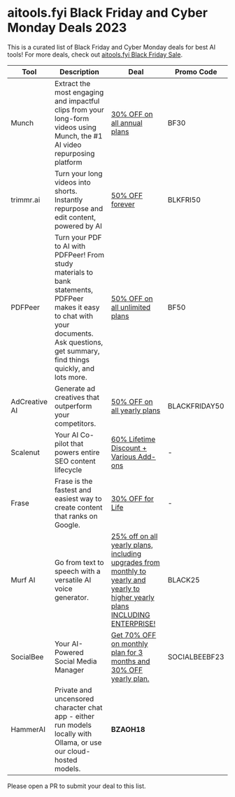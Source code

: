 # aitools.fyi Black Friday and Cyber Monday Deals 2023

This is a curated list of Black Friday and Cyber Monday deals for best AI tools! For more deals, check out [aitools.fyi Black Friday Sale](https://aitools.fyi/deals).


| Tool          | Description                                                                                                                                                                                   | Deal                                                                                                                                                               | Promo Code    |
| ------------- | --------------------------------------------------------------------------------------------------------------------------------------------------------------------------------------------- | ------------------------------------------------------------------------------------------------------------------------------------------------------------------ | ------------- |
| Munch         | Extract the most engaging and impactful clips from your long-form videos using Munch, the #1 AI video repurposing platform                                                                    | [30% OFF on all annual plans](https://www.getmunch.com/?ref=aitools.fyi&utm_source=aitools.fyi&utm_campaign=aitools.fyi&utm_medium=sponsorship)                    | BF30          |
| trimmr.ai     | Turn your long videos into shorts. Instantly repurpose and edit content, powered by AI                                                                                                        | [50% OFF forever](https://www.trimmr.ai/app?ref=aitools.fyi&utm_source=aitools.fyi&utm_campaign=black_friday&utm_medium=deals)                                     | BLKFRI50      |
| PDFPeer       | Turn your PDF to AI with PDFPeer! From study materials to bank statements, PDFPeer makes it easy to chat with your documents. Ask questions, get summary, find things quickly, and lots more. | [50% OFF on all unlimited plans](https://pdfpeer.com/?ref=aitools.fyi&utm_source=aitools.fyi&utm_campaign=aitools.fyi&utm_medium=sponsorship)                      | BF50          |
| AdCreative AI | Generate ad creatives that outperform your competitors.                                                                                                                                       | [50% OFF on all yearly plans](https://free-trial.adcreative.ai/aitools-fyi-bf)                                                                                     | BLACKFRIDAY50 |
| Scalenut      | Your AI Co-pilot that powers entire SEO content lifecycle                                                                                                                                     | [60% Lifetime Discount + Various Add-ons](https://www.scalenut.com/black-friday?fpr=aitools-fyi)                                                                   | -             |
| Frase         | Frase is the fastest and easiest way to create content that ranks on Google.                                                                                                                  | [30% OFF for Life](https://www.frase.io/?via=nikhil25)                                                                                                             | -             |
| Murf AI       | Go from text to speech with a versatile AI voice generator.                                                                                                                                   | [25% off on all yearly plans, including upgrades from monthly to yearly and yearly to higher yearly plans INCLUDING ENTERPRISE!](https://get.murf.ai/388yfpqwvwp5) | BLACK25       |
| SocialBee     | Your AI-Powered Social Media Manager                                                                                                                                                          | [Get 70% OFF on monthly plan for 3 months and 30% OFF yearly plan.](https://get.socialbee.io/wcw8ya21lixa-blackriday2023)                                          | SOCIALBEEBF23 |
| HammerAI  | Private and uncensored character chat app - either run models locally with Ollama, or use our cloud-hosted models. | **BZAOH18** |                                                                | [50% OFF](https://www.hammerai.com/)                     
 
Please open a PR to submit your deal to this list.
